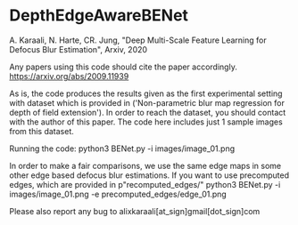 # DepthEdgeAwareBENet

A. Karaali, N. Harte, CR. Jung, "Deep Multi-Scale Feature Learning for Defocus Blur Estimation", Arxiv, 2020

Any papers using this code should cite the paper accordingly. 
https://arxiv.org/abs/2009.11939

As is, the code produces the results given as the first experimental setting with dataset which is provided 
in ('Non-parametric blur map regression for depth of field extension'). 
In order to reach the dataset, you should contact with the author of this paper. 
The code here includes just 1 sample images from this dataset.

Running the code:
python3 BENet.py -i images/image_01.png

In order to make a fair comparisons, we use the same edge maps in some other edge based defocus blur 
estimations. If you want to use precomputed edges, which are provided in p"recomputed_edges/"
python3 BENet.py -i images/image_01.png -e precomputed_edges/edge_01.png 

Please also report any bug to alixkaraali[at_sign]gmail[dot_sign]com
